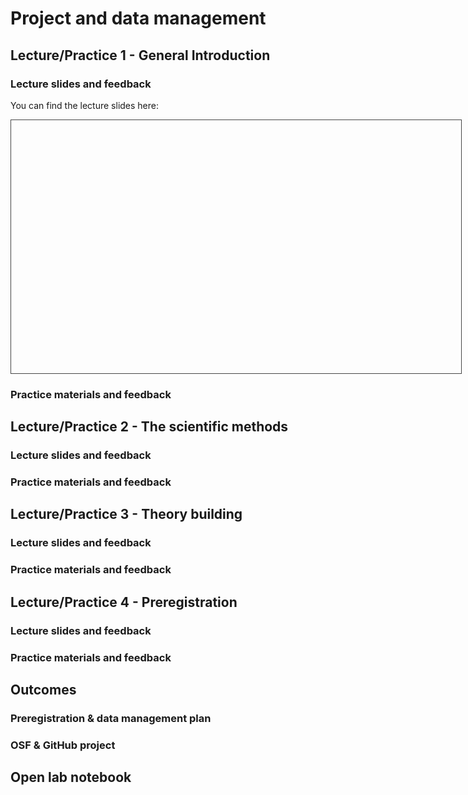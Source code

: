 # Project and data management

## Lecture/Practice 1 - General Introduction

### Lecture slides and feedback

You can find the lecture slides here:

<iframe src="" height="405" width="720" style="border: 1px solid #464646;" allowfullscreen="" allow="autoplay"></iframe>


### Practice materials and feedback

## Lecture/Practice 2 - The scientific methods

### Lecture slides and feedback

### Practice materials and feedback

## Lecture/Practice 3 - Theory building

### Lecture slides and feedback

### Practice materials and feedback

## Lecture/Practice 4 - Preregistration

### Lecture slides and feedback

### Practice materials and feedback

## Outcomes

### Preregistration & data management plan

### OSF & GitHub project

## Open lab notebook
